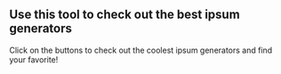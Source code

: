 ## Use this tool to check out the best ipsum generators

Click on the buttons to check out the coolest ipsum generators and find your favorite!
